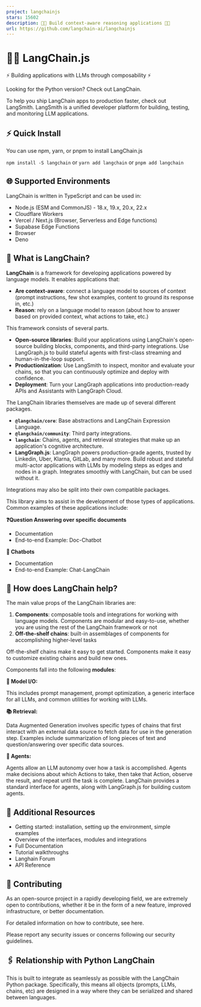 ```yaml
---
project: langchainjs
stars: 15602
description: 🦜🔗 Build context-aware reasoning applications 🦜🔗
url: https://github.com/langchain-ai/langchainjs
---
```


🦜️🔗 LangChain.js
==================

⚡ Building applications with LLMs through composability ⚡

Looking for the Python version? Check out LangChain.

To help you ship LangChain apps to production faster, check out LangSmith. LangSmith is a unified developer platform for building, testing, and monitoring LLM applications.

⚡️ Quick Install
----------------

You can use npm, yarn, or pnpm to install LangChain.js

`npm install -S langchain` or `yarn add langchain` or `pnpm add langchain`

🌐 Supported Environments
-------------------------

LangChain is written in TypeScript and can be used in:

-   Node.js (ESM and CommonJS) - 18.x, 19.x, 20.x, 22.x
-   Cloudflare Workers
-   Vercel / Next.js (Browser, Serverless and Edge functions)
-   Supabase Edge Functions
-   Browser
-   Deno

🤔 What is LangChain?
---------------------

**LangChain** is a framework for developing applications powered by language models. It enables applications that:

-   **Are context-aware**: connect a language model to sources of context (prompt instructions, few shot examples, content to ground its response in, etc.)
-   **Reason**: rely on a language model to reason (about how to answer based on provided context, what actions to take, etc.)

This framework consists of several parts.

-   **Open-source libraries**: Build your applications using LangChain's open-source building blocks, components, and third-party integrations. Use LangGraph.js to build stateful agents with first-class streaming and human-in-the-loop support.
-   **Productionization**: Use LangSmith to inspect, monitor and evaluate your chains, so that you can continuously optimize and deploy with confidence.
-   **Deployment**: Turn your LangGraph applications into production-ready APIs and Assistants with LangGraph Cloud.

The LangChain libraries themselves are made up of several different packages.

-   **`@langchain/core`**: Base abstractions and LangChain Expression Language.
-   **`@langchain/community`**: Third party integrations.
-   **`langchain`**: Chains, agents, and retrieval strategies that make up an application's cognitive architecture.
-   **LangGraph.js**: LangGraph powers production-grade agents, trusted by Linkedin, Uber, Klarna, GitLab, and many more. Build robust and stateful multi-actor applications with LLMs by modeling steps as edges and nodes in a graph. Integrates smoothly with LangChain, but can be used without it.

Integrations may also be split into their own compatible packages.

This library aims to assist in the development of those types of applications. Common examples of these applications include:

**❓Question Answering over specific documents**

-   Documentation
-   End-to-end Example: Doc-Chatbot

**💬 Chatbots**

-   Documentation
-   End-to-end Example: Chat-LangChain

🚀 How does LangChain help?
---------------------------

The main value props of the LangChain libraries are:

1.  **Components**: composable tools and integrations for working with language models. Components are modular and easy-to-use, whether you are using the rest of the LangChain framework or not
2.  **Off-the-shelf chains**: built-in assemblages of components for accomplishing higher-level tasks

Off-the-shelf chains make it easy to get started. Components make it easy to customize existing chains and build new ones.

Components fall into the following **modules**:

**📃 Model I/O:**

This includes prompt management, prompt optimization, a generic interface for all LLMs, and common utilities for working with LLMs.

**📚 Retrieval:**

Data Augmented Generation involves specific types of chains that first interact with an external data source to fetch data for use in the generation step. Examples include summarization of long pieces of text and question/answering over specific data sources.

**🤖 Agents:**

Agents allow an LLM autonomy over how a task is accomplished. Agents make decisions about which Actions to take, then take that Action, observe the result, and repeat until the task is complete. LangChain provides a standard interface for agents, along with LangGraph.js for building custom agents.

📖 Additional Resources
-----------------------

-   Getting started: installation, setting up the environment, simple examples
-   Overview of the interfaces, modules and integrations
-   Full Documentation
-   Tutorial walkthroughs
-   Langhain Forum
-   API Reference

💁 Contributing
---------------

As an open-source project in a rapidly developing field, we are extremely open to contributions, whether it be in the form of a new feature, improved infrastructure, or better documentation.

For detailed information on how to contribute, see here.

Please report any security issues or concerns following our security guidelines.

🖇️ Relationship with Python LangChain
--------------------------------------

This is built to integrate as seamlessly as possible with the LangChain Python package. Specifically, this means all objects (prompts, LLMs, chains, etc) are designed in a way where they can be serialized and shared between languages.
